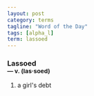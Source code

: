 ```yaml
---
layout: post
category: terms
tagline: "Word of the Day"
tags: [alpha_l]
term: lassoed
---
```


<h3>Lassoed<br/> <small>&mdash; v. (las<span>&middot;</span>soed)</small></h3>
<p><ol><li>a girl's debt</li>
</ol></p>
